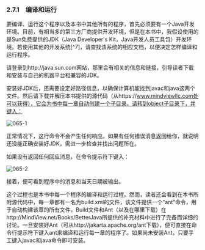 ### 2.7.1　编译和运行

要编译、运行这个程序以及本书中其他所有的程序，首先必须要有一个Java开发环境。目前，有相当多的第三方厂商提供开发环境，但是在本书中，我假设使用的是Sun免费提供的JDK（Java Developer's Kit，Java开发人员工具包）开发环境。若使用其他的开发系统[^7]，请查找该系统的相应文档，以便决定怎样编译和运行程序。

请登录到http://java.sun.com网站，那里会有相关的信息和链接，引导读者下载和安装与自己的机器平台相兼容的JDK。

安装好JDK后，还需要设定好路径信息，以确保计算机能找到javac和java这两个文件。然后请下载并解压本书提供的源代码（从https://www.mindviewllc.com处可以获得），它会为书中每一章自动创建一个子目录。请转到object子目录下，并键入：

![065-1](../Images/image02633.jpeg)

正常情况下，这行命令不会产生任何响应。如果有任何错误消息返回给你，就说明还没能正确安装好JDK，需进一步检查并找出问题所在。

如果没有返回任何回应消息，在命令提示符下键入：

![065-2](../Images/image02634.jpeg)

接着，便可看到程序中的消息和当天日期被输出。

这个过程也是本书中每一个程序的编译和运行过程。然而，读者还会看到在本书所附源代码中，每一章都有一名为build.xml的文件，该文件提供一个“ant”命令，用于自动构建该章的所有文件。Build文件和Ant（以及在哪里下载）在http://MindView.net/Books/BetterJava所提供的补充材料中进行了完备而详细的讨论。一旦安装好Ant（可从http://jakarta.apache.org/ant下载），便可直接在命令行提示符下键入ant来编译和运行每一章的程序了。如果尚未安装Ant，只要手工键入javac和java命令即可安装。